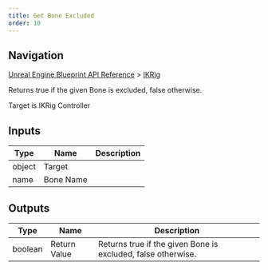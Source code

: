 ```yaml
---
title: Get Bone Excluded
order: 10
---
```

## Navigation

[Unreal Engine Blueprint API Reference](https://dev.epicgames.com/documentation/en-us/unreal-engine/BlueprintAPI) > [IKRig](https://dev.epicgames.com/documentation/en-us/unreal-engine/BlueprintAPI/IKRig)

Returns true if the given Bone is excluded, false otherwise.

Target is IKRig Controller

## Inputs

| Type | Name | Description |
| --- | --- | --- |
| object | Target |  |
| name | Bone Name |  |

## Outputs

| Type | Name | Description |
| --- | --- | --- |
| boolean | Return Value | Returns true if the given Bone is excluded, false otherwise. |
